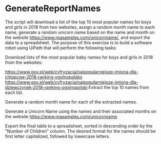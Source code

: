 # GenerateReportNames
The script will download a list of the top 10 most popular names for boys and girls in 2018 from two websites, assign a random month name to each name, generate a random unicorn name based on the name and month on the website https://www.rpasamples.com/unicornname/, and export the data to a spreadsheet.
The purpose of this exercise is to build a software robot using UiPath that will perform the following tasks:

Download lists of the most popular baby names for boys and girls in 2018 from the websites:

https://www.gov.pl/web/cyfryzacja/najpopularniejsze-imiona-dla-chlopcow-2018-ranking-ogolnopolsko
https://www.gov.pl/web/cyfryzacja/najpopularniejsze-imiona-dla-dziewczynek-2018-ranking-ogolnopolski
Extract the top 10 names from each list. 

Generate a random month name for each of the extracted names.

Generate a Unicorn Name using the names and their associated months on the website https://www.rpasamples.com/unicornname.

Export the final table to a spreadsheet, sorted in descending order by the "Number of Children" column. The desired format for the names should be first letter capitalized, followed by lowercase letters.
